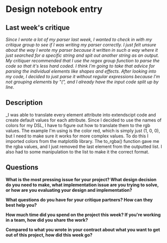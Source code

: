 # Design notebook entry

## Last week's critique

_Since I wrote a lot of my parser last week, I wanted to check in with my critique group to see if I was writing my parser correctly. I just felt unsure about the way I wrote my parser because it written in such a way where it just searched for a specific string and spit out another string as an output. My critiquer recommended that I use the regex group function to parse the code so that it's less hard coded. I think I'm going to take that advice for parsing the individual elements like shapes and effects._
_After looking into my code, I decided to just parse it without regular expressions because I'm not grouping elements by "(", and I already have the input code split up by line._

## Description

_I was able to translate every element attribute into extendscipt code and create default values for each attribute. Since I decided to use the names of colors for my DSL, I have to figure out how to translate them to the rgb values. The example I'm using is the color red, which is simply just (1, 0, 0), but I need to make sure it works for more complex values. To do this I imported colors from the matplotlib library. The to_rgba() function gave me the rgba values, and I just removed the last element from the outputted list. I also had to some manipulation to the list to make it the correct format.

## Questions

**What is the most pressing issue for your project? What design decision do
you need to make, what implementation issue are you trying to solve, or how
are you evaluating your design and implementation?**

**What questions do you have for your critique partners? How can they best help
you?**

**How much time did you spend on the project this week? If you're working in a
team, how did you share the work?**

**Compared to what you wrote in your contract about what you want to get out of this
project, how did this week go?**
